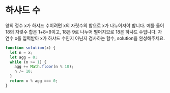 # 하샤드 수

양의 정수 x가 하샤드 수이려면 x의 자릿수의 합으로 x가 나누어져야 합니다. 예를 들어 18의 자릿수 합은 1+8=9이고, 18은 9로 나누어 떨어지므로 18은 하샤드 수입니다. 자연수 x를 입력받아 x가 하샤드 수인지 아닌지 검사하는 함수, solution을 완성해주세요.

```javascript
function solution(x) {
  let n = x;
  let agg = 0;
  while (n >= 1) {
    agg += Math.floor(n % 10);
    n /= 10;
  }
  return x % agg === 0;
}
```
